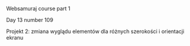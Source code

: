 Websamuraj course part 1

Day 13 number 109

Projekt 2: zmiana wyglądu elementów dla różnych szerokości i orientacji ekranu